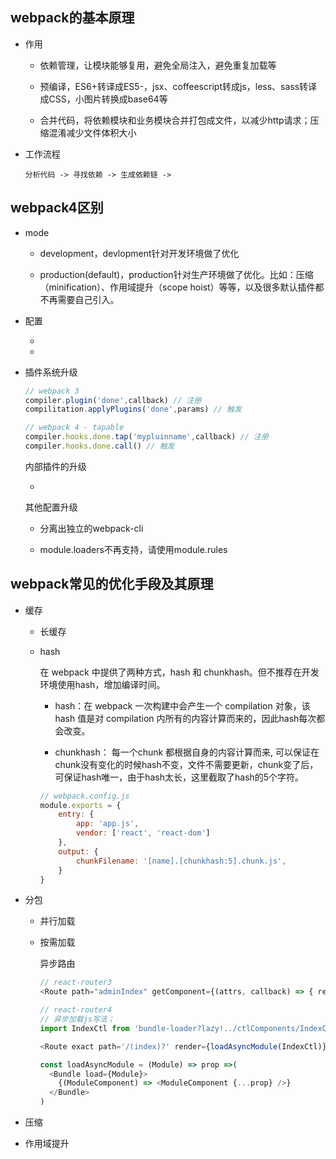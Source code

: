 ## webpack的基本原理

* 作用

  - 依赖管理，让模块能够复用，避免全局注入，避免重复加载等

  - 预编译，ES6+转译成ES5-，jsx、coffeescript转成js，less、sass转译成CSS，小图片转换成base64等

  - 合并代码，将依赖模块和业务模块合并打包成文件，以减少http请求；压缩混淆减少文件体积大小

- 工作流程

  `分析代码 -> 寻找依赖 -> 生成依赖链 -> `


## webpack4区别

* mode

  - development，devlopment针对开发环境做了优化

  - production(default)，production针对生产环境做了优化。比如：压缩（minification）、作用域提升（scope hoist）等等，以及很多默认插件都不再需要自己引入。

* 配置

  - 

  - 

* 插件系统升级

  ```js
  // webpack 3
  compiler.plugin('done',callback) // 注册
  compilitation.applyPlugins('done',params) // 触发

  // webpack 4 - tapable
  compiler.hooks.done.tap('mypluinname',callback) // 注册
  compiler.hooks.done.call() // 触发
  ```

  内部插件的升级

  - 

  其他配置升级

  - 分离出独立的webpack-cli

  - module.loaders不再支持，请使用module.rules



## webpack常见的优化手段及其原理

* 缓存

  - 长缓存

  - hash

    在 webpack 中提供了两种方式，hash 和 chunkhash。但不推荐在开发环境使用hash，增加编译时间。

    + hash：在 webpack 一次构建中会产生一个 compilation 对象，该 hash 值是对 compilation 内所有的内容计算而来的，因此hash每次都会改变。

    + chunkhash： 每一个chunk 都根据自身的内容计算而来, 可以保证在chunk没有变化的时候hash不变，文件不需要更新，chunk变了后，可保证hash唯一，由于hash太长，这里截取了hash的5个字符。

    ```js
    // webpack.config.js
    module.exports = {
        entry: {
            app: 'app.js',
            vendor: ['react', 'react-dom']
        },
        output: {
            chunkFilename: '[name].[chunkhash:5].chunk.js',
        }
    }
    ```

* 分包

  - 并行加载

  - 按需加载

    异步路由

    ```js
    // react-router3
    <Route path="adminIndex" getComponent={(attrs, callback) => { require.ensure([], (require) => { var d = require('../ctlComponents/IndexCtl'); callback(null, d.default); }, 'index'); }} />

    // react-router4
    // 异步加载js写法；
    import IndexCtl from 'bundle-loader?lazy!../ctlComponents/IndexCtl.js';

    <Route exact path='/(index)?' render={loadAsyncModule(IndexCtl)} />

    const loadAsyncModule = (Module) => prop =>(
      <Bundle load={Module}>
        {(ModuleComponent) => <ModuleComponent {...prop} />}
      </Bundle>
    )
    ```

* 压缩


* 作用域提升
